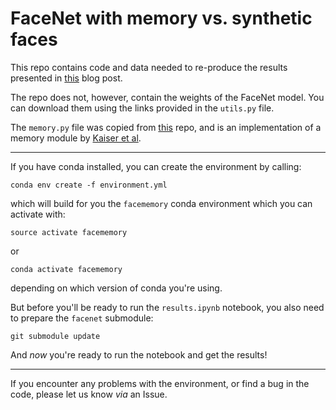# FaceNet with memory vs. synthetic faces

This repo contains code and data needed to re-produce the results presented in [this](https://medium.com/asap-report/facenet-with-memory-vs-synthetic-faces-8e87a009e139) blog post.

The repo does not, however, contain the weights of the FaceNet model. You can download them using the links provided in the `utils.py` file.

The `memory.py` file was copied from
[this](https://github.com/tensorflow/models/tree/master/research/learning_to_remember_rare_events) repo, and is an implementation of a
memory module by [Kaiser et al](https://arxiv.org/abs/1703.03129).

---

If you have conda installed, you can create the environment by calling:
```
conda env create -f environment.yml
```
which will build for you the `facememory` conda environment which you can activate with:
```
source activate facememory
```
or
```
conda activate facememory
```
depending on which version of conda you're using.

But before you'll be ready to run the `results.ipynb` notebook, you also need to prepare the `facenet` submodule:
```
git submodule update
```
And *now* you're ready to run the notebook and get the results!

---

If you encounter any problems with the environment, or find a bug in the code, please let us know *via* an Issue.
